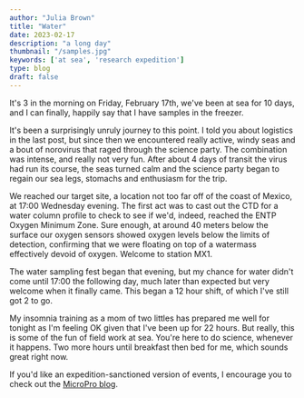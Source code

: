 ```yaml
---
author: "Julia Brown"
title: "Water"
date: 2023-02-17
description: "a long day"
thumbnail: "/samples.jpg"
keywords: ['at sea', 'research expedition']
type: blog
draft: false
---
```


It's 3 in the morning on Friday, February 17th, we've been at sea for 10 days, and I can finally, happily say that I have samples in the freezer.

It's been a surprisingly unruly journey to this point. I told you about logistics in the last post, but since then we encountered really active, windy seas and a bout of norovirus that raged through the science party. The combination was intense, and really not very fun. After about 4 days of transit the virus had run its course, the seas turned calm and the science party began to regain our sea legs, stomachs and enthusiasm for the trip.

We reached our target site, a location not too far off of the coast of Mexico, at 17:00 Wednesday evening. The first act was to cast out the CTD for a water column profile to check to see if we'd, indeed, reached the ENTP Oxygen Minimum Zone. Sure enough, at around 40 meters below the surface our oxygen sensors showed oxygen levels below the limits of detection, confirming that we were floating on top of a watermass effectively devoid of oxygen. Welcome to station MX1.

The water sampling fest began that evening, but my chance for water didn't come until 17:00 the following day, much later than expected but very welcome when it finally came. This began a 12 hour shift, of which I've still got 2 to go.

My insomnia training as a mom of two littles has prepared me well for tonight as I'm feeling OK given that I've been up for 22 hours. But really, this is some of the fun of field work at sea. You're here to do science, whenever it happens. Two more hours until breakfast then bed for me, which sounds great right now.  

If you'd like an expedition-sanctioned version of events, I encourage you to check out the [MicroPro blog](https://micropro2023.wordpress.com/).
